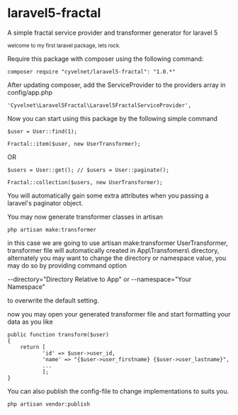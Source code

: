 # laravel5-fractal
A simple fractal service provider and transformer generator for laravel 5

<sup>welcome to my first laravel package, lets rock.<sup>

Require this package with composer using the following command:

    composer require "cyvelnet/laravel5-fractal": "1.0.*"


After updating composer, add the ServiceProvider to the providers array in config/app.php

   
    'Cyvelnet\Laravel5Fractal\Laravel5FractalServiceProvider',
    
Now you can start using this package by the following simple command

    
    $user = User::find(1);
    
    Fractal::item($user, new UserTransformer);
    
OR
 
    $users = User::get(); // $users = User::paginate();
    
    Fractal::collection($users, new UserTransformer);
    
You will automatically gain some extra attributes when you passing a laravel's paginator object.


You may now generate transformer classes in artisan

 
    php artisan make:transformer
    
in this case we are going to use artisan make:transformer UserTransformer, transformer file will automatically created in App\Transfomers\ directory, alternately you may want to change the directory or namespace value, you may do so by providing command option

--directory="Directory Relative to App\" or 
--namespace="Your Namespace"

to overwrite the default setting.

now you may open your generated transformer file and start formatting your data as you like

    public function transform($user)
    {
        return [
               'id' => $user->user_id,
               'name' => "{$user->user_firstname} {$user->user_lastname}",
               ...
               ];
    }


You can also publish the config-file to change implementations to suits you.

   
    php artisan vendor:publish
    
    

